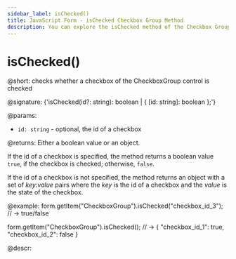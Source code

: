 ```yaml
---
sidebar_label: isChecked()
title: JavaScript Form - isChecked Checkbox Group Method 
description: You can explore the isChecked method of the Checkbox Group control of Form in the documentation of the DHTMLX JavaScript UI library. Browse developer guides and API reference, try out code examples and live demos, and download a free 30-day evaluation version of DHTMLX Suite.
---
```


# isChecked()

@short: checks whether a checkbox of the CheckboxGroup control is checked

@signature: {'isChecked(id?: string): boolean | { [id: string]: boolean };'}

@params:
- `id: string` - optional, the id of a checkbox

@returns:
Either a boolean value or an object.

If the id of a checkbox is specified, the method returns a boolean value `true`, if the checkbox is checked; otherwise, `false`.

If the id of a checkbox is not specified, the method returns an object with a set of *key:value* pairs where the *key* is the id of a checkbox and the *value* is the state of the checkbox.

@example:
form.getItem("CheckboxGroup").isChecked("checkbox_id_3");
// -> true/false

form.getItem("CheckboxGroup").isChecked(); 
// -> { "checkbox_id_1": true, "checkbox_id_2": false }

@descr:
